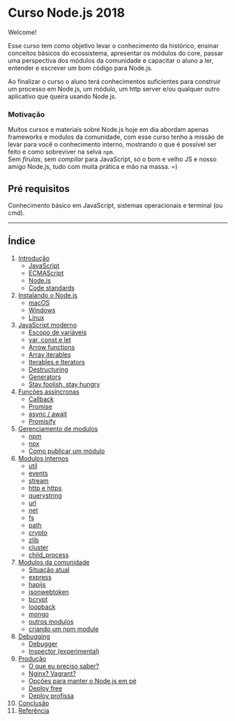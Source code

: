 Curso Node.js 2018
===

Welcome!

Esse curso tem como objetivo levar o conhecimento da histórico, ensinar conceitos básicos do ecossistema, apresentar os módulos do core, passar uma perspectiva dos módulos da comunidade e capacitar o aluno a ler, entender e escrever um bom código para Node.js.

Ao finalizar o curso o aluno terá conhecimentos suficientes para construir um processo em Node.js, um módulo, um http server e/ou qualquer outro aplicativo que queira usando Node.js.

### Motivação

Muitos cursos e materiais sobre Node.js hoje em dia abordam apenas frameworks e modulos da comunidade, com esse curso tenho a missão de levar para você o conhecimento interno, mostrando o que é possível ser feito e como sobreviver na selva `npm`. <br />
Sem *firulas*, sem *compilar* para JavaScript, só o bom e velho JS e nosso amigo Node.js, tudo com muita prática e mão na massa. =)


## Pré requisitos
Conhecimento básico em JavaScript, sistemas operacionais e terminal (ou cmd).

---

<a id='index'></a>
## Índice

1. [Introdução](modules/01%20-%20Introduction.md#introduction)
   - [JavaScript](modules/01%20-%20Introduction.md#introduction-javascript)
   - [ECMAScript](modules/01%20-%20Introduction.md#introduction-ecmascript)
   - [Node.js](modules/01%20-%20Introduction.md#introduction-nodejs)
   - [Code standards](modules/01%20-%20Introduction.md#introduction-codestandards)
2. [Instalando o Node.js](#getting-ready)
   - [macOS](#getting-ready-macos)
   - [Windows](#getting-ready-windows)
   - [Linux](#getting-ready-linux)
3. [JavaScript moderno](#newjs)
   - [Escopo de variáveis](#newjs-variableescope)
   - [var, const e let](#newjs-constletvar)
   - [Arrow functions](#newjs-arrowfunctions)
   - [Array iterables](#newjs-arrayiterables)
   - [Iterables e Iterators]()
   - [Destructuring]()
   - [Generators]()
   - [Stay foolish, stay hungry]()
4. [Funções assíncronas](#async-functions)
   - [Callback]()
   - [Promise]()
   - [async / await]()
   - [Promisify]()
5. [Gerenciamento de modulos]()
   - [npm]()
   - [npx]()
   - [Como publicar um módulo]()
6. [Modulos internos]()
   - [util]()
   - [events]()
   - [stream]()
   - [http e https]()
   - [querystring]()
   - [url]()
   - [net]()
   - [fs]()
   - [path]()
   - [crypto]()
   - [zlib]()
   - [cluster]()
   - [child_process]()
7. [Modulos da comunidade]()
   - [Situação atual]()
   - [express]()
   - [hapijs]()
   - [jsonwebtoken]()
   - [bcrypt]()
   - [loopback]()
   - [mongo]()
   - [outros modulos]()
   - [criando um npm module]()
8. [Debugging]()
   - [Debugger]()
   - [Inspector (experimental)]()
9. [Produção]()
   - [O que eu preciso saber?]()
   - [Nginx? Vagrant?]()
   - [Opções para manter o Node.js em pé]()
   - [Deploy free]()
   - [Deploy profissa]()
10. [Conclusão]()
11. [Referência](references.md)
